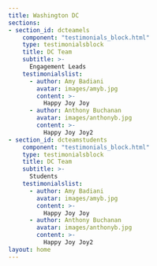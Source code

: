 ```yaml
---
title: Washington DC
sections:
- section_id: dcteamels
    component: "testimonials_block.html"
    type: testimonialsblock
    title: DC Team
    subtitle: >-
      Engagement Leads
    testimonialslist:
      - author: Amy Badiani
        avatar: images/amyb.jpg
        content: >-
          Happy Joy Joy
      - author: Anthony Buchanan
        avatar: images/anthonyb.jpg
        content: >-
          Happy Joy Joy2
- section_id: dcteamstudents
    component: "testimonials_block.html"
    type: testimonialsblock
    title: DC Team
    subtitle: >-
      Students
    testimonialslist:
      - author: Amy Badiani
        avatar: images/amyb.jpg
        content: >-
          Happy Joy Joy
      - author: Anthony Buchanan
        avatar: images/anthonyb.jpg
        content: >-
          Happy Joy Joy2       
layout: home
---
```

